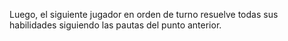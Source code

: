 Luego, el siguiente jugador en orden de turno resuelve todas sus habilidades siguiendo las pautas del punto anterior.